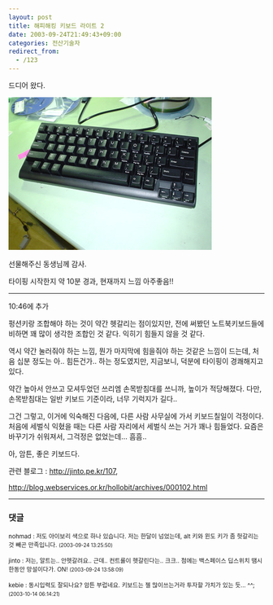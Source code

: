 ```yaml
---
layout: post
title: 해피해킹 키보드 라이트 2
date: 2003-09-24T21:49:43+09:00
categories: 전산기술자
redirect_from:
  - /123
---
```


드디어 왔다.

![ ](/assets/media/logs_archives_DSC01694.jpg)

선물해주신 동생님께 감사.

타이핑 시작한지 약 10분 경과, 현재까지 느낌 아주좋음!!

<hr />

10:46에 추가

펑션키랑 조합해야 하는 것이 약간 헷갈리는 점이있지만, 전에 써봤던 노트북키보드들에 비하면 꽤 많이 생각한 조합인 것 같다. 익히기 힘들지 않을 것 같다.

역시 약간 눌러줘야 하는 느낌, 뭔가 마지막에 힘을줘야 하는 것같은 느낌이 드는데, 처음 십분 정도는 아.. 힘든건가.. 하는 정도였지만, 지금보니, 덕분에 타이핑이 경쾌해지고 있다.

약간 높아서 안쓰고 모셔두었던 쓰리엠 손목받침대를 쓰니까, 높이가 적당해졌다. 다만, 손목받침대는 일반 키보드 기준이라, 너무 기럭지가 길다..

그건 그렇고, 이거에 익숙해진 다음에, 다른 사람 사무실에 가서 키보드칠일이 걱정이다. 처음에 세벌식 익혔을 때는 다른 사람 자리에서 세벌식 쓰는 거가 꽤나 힘들었다. 요즘은 바꾸기가 쉬워져서, 그걱정은 없었는데... 흠흠..

아, 암튼, 좋은 키보드다.

관련 블로그 : http://jinto.pe.kr/107,

http://blog.webservices.or.kr/hollobit/archives/000102.html

* * *

### 댓글



<!--- cmt:258 --->
<!--- mail: --->
<!--- parent:0 --->

<small>nohmad : 저도 아이보리 색으로 하나 있습니다. 저는 한달이 넘었는데, alt 키와 윈도 키가 좀 헛갈리는 것 빼곤 만족입니다. <small>(2003-09-24 13:25:50)</small></small>


<!--- cmt:259 --->
<!--- mail: --->
<!--- parent:0 --->

<small>jinto : 저는, 알트는.. 안헷갈려요.. 근데.. 컨트롤이 헷갈린다는.. 크크..  첨에는 백스페이스 딥스위치 땜시 한동안 망설이다가. ON! <small>(2003-09-24 13:58:09)</small></small>


<!--- cmt:260 --->
<!--- mail: --->
<!--- parent:0 --->

<small>kebie : 동시입력도 잘되나요? 암튼 부럽네요. 키보드는 젤 많이쓰는거라 투자할 가치가 있는 듯... ^^; <small>(2003-10-14 06:14:21)</small></small>

